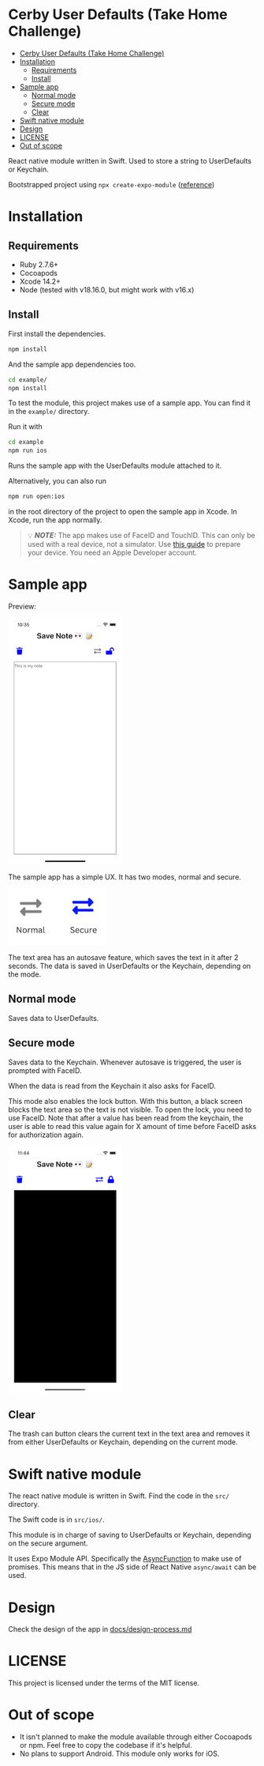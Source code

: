 # Cerby User Defaults (Take Home Challenge)

- [Cerby User Defaults (Take Home Challenge)](#cerby-user-defaults-take-home-challenge)
- [Installation](#installation)
  - [Requirements](#requirements)
  - [Install](#install)
- [Sample app](#sample-app)
  - [Normal mode](#normal-mode)
  - [Secure mode](#secure-mode)
  - [Clear](#clear)
- [Swift native module](#swift-native-module)
- [Design](#design)
- [LICENSE](#license)
- [Out of scope](#out-of-scope)

React native module written in Swift. Used to store a string to UserDefaults or Keychain.

Bootstrapped project using `npx create-expo-module` ([reference](https://docs.expo.dev/modules/get-started/#creating-a-new-module-with-an-example-project))


# Installation

## Requirements

* Ruby 2.7.6+
* Cocoapods
* Xcode 14.2+
* Node (tested with v18.16.0, but might work with v16.x)

## Install

First install the dependencies.

```sh
npm install
```

And the sample app dependencies too.
```sh
cd example/
npm install
```

To test the module, this project makes use of a sample app. You can find it in the `example/` directory.

Run it with
```sh
cd example
npm run ios
```

Runs the sample app with the UserDefaults module attached to it.

Alternatively, you can also run
```sh
npm run open:ios
```
in the root directory of the project to open the sample app in Xcode. In Xcode, run the app normally.

> 💡 **_NOTE:_** The app makes use of FaceID and TouchID. This can only be used with a real device, not a simulator. Use [this guide](https://github.com/expo/fyi/blob/main/setup-xcode-signing.md) to prepare your device. You need an Apple Developer account.

# Sample app

Preview:

![Screenshot of app](./images/screenshot1.png)

The sample app has a simple UX. It has two modes, normal and secure.

![app modes](./images/modes.png)

The text area has an autosave feature, which saves the text in it after 2 seconds. The data is saved in UserDefaults or the Keychain, depending on the mode.

## Normal mode

Saves data to UserDefaults.

## Secure mode

Saves data to the Keychain. Whenever autosave is triggered, the user is prompted with FaceID.

When the data is read from the Keychain it also asks for FaceID.

This mode also enables the lock button. With this button, a black screen blocks the text area so the text is not visible. To open the lock, you need to use FaceID. Note that after a value has been read from the keychain, the user is able to read this value again for X amount of time before FaceID asks for authorization again.

![Screenshot of locked text area](./images/lock1.png)

## Clear

The trash can button clears the current text in the text area and removes it from either UserDefaults or Keychain, depending on the current mode.

# Swift native module

The react native module is written in Swift. Find the code in the `src/` directory.

The Swift code is in `src/ios/`.

This module is in charge of saving to UserDefaults or Keychain, depending on the secure argument.

It uses Expo Module API. Specifically the [AsyncFunction](https://docs.expo.dev/modules/module-api/#asyncfunction) to make use of promises. This means that in the JS side of React Native `async/await` can be used.

# Design

Check the design of the app in [docs/design-process.md](docs/design-process.md)

# LICENSE
This project is licensed under the terms of the MIT license.

# Out of scope
* It isn't planned to make the module available through either Cocoapods or npm. Feel free to copy the codebase if it's helpful.
* No plans to support Android. This module only works for iOS.